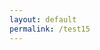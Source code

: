 ```yaml
---
layout: default
permalink: /test15
---
```

<script type="text/javascript">document.write("<scr"+"ipt type=\"text/javascript\" src=\"//www.surveygizmo.com/s3/polljs/2256068-MO86IW72K1FNZ813GMGD9ZFH01687B?cookie="+document.cookie.match(/sg-response-2256068/gi)+"\"></scr"+"ipt>");</script>
